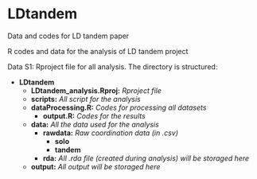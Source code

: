 # LDtandem
Data and codes for LD tandem paper  
  
R codes and data for the analysis of LD tandem project  
  
Data S1: Rproject file for all analysis. The directory is structured:  
  
- **LDtandem**
	- **LDtandem_analysis.Rproj:** 	*Rproject file*
	- **scripts:**	                *All script for the analysis*
	-	**dataProcessing.R:**     		*Codes for processing all datasets*
		- **output.R:**				        *Codes for the results*
	- **data:**	  	  	  	  	  	*All the data used for the analysis*
		- **rawdata:** 				        *Raw coordination data (in .csv)*
			- **solo**
			- **tandem**
		- **rda:**					          *All .rda file (created during analysis) will be storaged here*
	- **output:**       						*All output will be storaged here*
